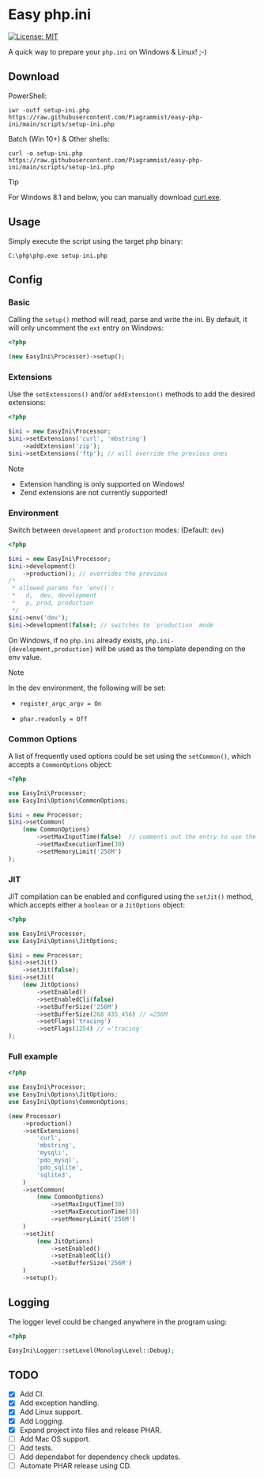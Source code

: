 # Easy php.ini

[![License: MIT](https://img.shields.io/badge/License-MIT-yellow.svg)](https://opensource.org/licenses/MIT)

A quick way to prepare your `php.ini` on Windows & Linux! ;-)

## Download

PowerShell:

```shell
iwr -outf setup-ini.php https://raw.githubusercontent.com/Piagrammist/easy-php-ini/main/scripts/setup-ini.php
```

Batch (Win 10+) & Other shells:

```shell
curl -o setup-ini.php https://raw.githubusercontent.com/Piagrammist/easy-php-ini/main/scripts/setup-ini.php
```

> [!TIP]
> For Windows 8.1 and below, you can manually download [curl.exe](https://curl.se/windows/).

## Usage

Simply execute the script using the target php binary:

```shell
C:\php\php.exe setup-ini.php
```

## Config

### Basic

Calling the `setup()` method will read, parse and write the ini. By default, it will only uncomment the `ext` entry on Windows:

```php
<?php

(new EasyIni\Processor)->setup();
```

### Extensions

Use the `setExtensions()` and/or `addExtension()` methods to add the desired extensions:

```php
<?php

$ini = new EasyIni\Processor;
$ini->setExtensions('curl', 'mbstring')
    ->addExtension('zip');
$ini->setExtensions('ftp'); // will override the previous ones
```

> [!NOTE]
>
> - Extension handling is only supported on Windows!
> - Zend extensions are not currently supported!

### Environment

Switch between `development` and `production` modes: (Default: `dev`)

```php
<?php

$ini = new EasyIni\Processor;
$ini->development()
    ->production(); // overrides the previous
/*
 * allowed params for `env()`:
 *   d,  dev, development
 *   p, prod, production
 */
$ini->env('dev');
$ini->development(false); // switches to `production` mode
```

On Windows, if no `php.ini` already exists, `php.ini-{development,production}` will be used as the template depending on the env value.

> [!NOTE]
> In the dev environment, the following will be set:
>
> - `register_argc_argv = On`
>
> - `phar.readonly = Off`

### Common Options

A list of frequently used options could be set using the `setCommon()`, which accepts a `CommonOptions` object:

```php
<?php

use EasyIni\Processor;
use EasyIni\Options\CommonOptions;

$ini = new Processor;
$ini->setCommon(
    (new CommonOptions)
        ->setMaxInputTime(false)  // comments out the entry to use the default
        ->setMaxExecutionTime(30)
        ->setMemoryLimit('256M')
);
```

### JIT

JIT compilation can be enabled and configured using the `setJit()` method, which accepts either a `boolean` or a `JitOptions` object:

```php
<?php

use EasyIni\Processor;
use EasyIni\Options\JitOptions;

$ini = new Processor;
$ini->setJit()
    ->setJit(false);
$ini->setJit(
    (new JitOptions)
        ->setEnabled()
        ->setEnabledCli(false)
        ->setBufferSize('256M')
        ->setBufferSize(268_435_456) // =256M
        ->setFlags('tracing')
        ->setFlags(1254) // ='tracing'
);
```

### Full example

```php
<?php

use EasyIni\Processor;
use EasyIni\Options\JitOptions;
use EasyIni\Options\CommonOptions;

(new Processor)
    ->production()
    ->setExtensions(
        'curl',
        'mbstring',
        'mysqli',
        'pdo_mysql',
        'pdo_sqlite',
        'sqlite3',
    )
    ->setCommon(
        (new CommonOptions)
            ->setMaxInputTime(30)
            ->setMaxExecutionTime(30)
            ->setMemoryLimit('256M')
    )
    ->setJit(
        (new JitOptions)
            ->setEnabled()
            ->setEnabledCli()
            ->setBufferSize('256M')
    )
    ->setup();
```

## Logging

The logger level could be changed anywhere in the program using:

```php
<?php

EasyIni\Logger::setLevel(Monolog\Level::Debug);
```

## TODO

- [x] Add CI.
- [x] Add exception handling.
- [x] Add Linux support.
- [x] Add Logging.
- [x] Expand project into files and release PHAR.
- [ ] Add Mac OS support.
- [ ] Add tests.
- [ ] Add dependabot for dependency check updates.
- [ ] Automate PHAR release using CD.
